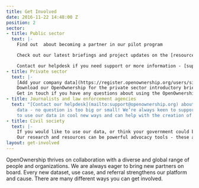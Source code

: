 ```yaml
---
title: Get Involved
date: 2016-11-22 14:48:00 Z
position: 2
sector:
- title: Public sector
  text: |-
    Find out  about becoming a partner in our pilot program

    Check out our latest briefings and project updates on the [resources page](/resources)

    Contact our helpdesk if you need support or more information - [support@openownership.org](mailto:support@openownership.org)
- title: Private sector
  text: |-
    [Add your company data](https://register.openownership.org/users/sign_up) to the OpenOwnership Register
    Download our OpenOwnership for the private sector introductory briefing
    Get in touch if you have any questions about using the OpenOwnership Register or the Beneficial Ownership Data Standard
- title: Journalists and law enforcement agencies
  text: "[Contact our helpdesk](mailto:support@openownership.org) about using our
    data - no question is too big or small! We’re always keen to support people wanting
    to use our data in cool new ways and can help with the creation of bespoke datasets"
- title: Civil society
  text: |-
    If you would like to use our data, or think your government could benefit from our implementation support, please [get in touch](mailto:support@openownership.org)
    Our research and resources can be powerful advocacy tools - these are available to [download here](/resources)
layout: get-involved
---
```


OpenOwnership thrives on collaboration with a diverse and global range of people and organizations. We are always eager to bring new partners on board. Every new dataset, use case, and referral strengthens our platform and cause. There are many different ways you can get involved.
